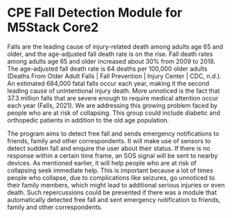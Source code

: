 # CPE Fall Detection Module for M5Stack Core2

Falls are the leading cause of injury-related death among adults age 65 and older, and the age-adjusted fall death rate is on the rise. Fall death rates among adults age 65 and older increased about 30% from 2009 to 2018. The age-adjusted fall death rate is 64 deaths per 100,000 older adults (Deaths From Older Adult Falls | Fall Prevention | Injury Center | CDC, n.d.). An estimated 684,000 fatal falls occur each year, making it the second leading cause of unintentional injury death. More unnoticed is the fact that 37.3 million falls that are severe enough to require medical attention occur each year (Falls, 2021). We are addressing this growing problem faced by people who are at risk of collapsing. This group could include diabetic and orthopedic patients in addition to the old age population.

The program aims to detect free fall and sends emergency notifications to friends, family and other correspondents. It will make use of sensors to detect sudden fall and enquire the user about their status. If there is no response within a certain time frame, an SOS signal will be sent to nearby devices. As mentioned earlier, it will help people who are at risk of collapsing seek immediate help. This is important because a lot of times people who collapse, due to complications like seizures, go unnoticed to their family members, which might lead to additional serious injuries or even death. Such repercussions could be prevented if there was a module that automatically detected free fall and sent emergency notification to friends, family and other correspondents.
